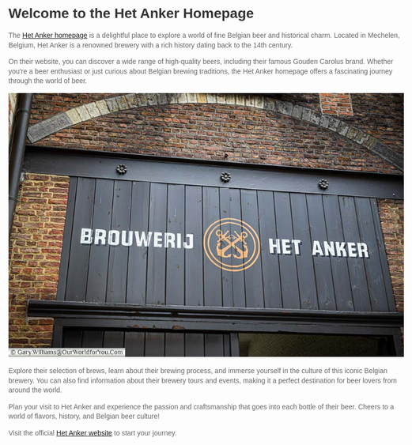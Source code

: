 <!DOCTYPE html>
<html lang="en">
<head>
    <meta charset="UTF-8">
    <meta name="viewport" content="width=device-width, initial-scale=1.0">
    <title>Het Anker Homepage</title>
    <style>
        body {
            font-family: Arial, sans-serif;
            margin: 20px;
            max-width: 800px;
        }
        h1 {
            color: #333;
        }
        p {
            line-height: 1.4;
            color: #666;
        }
    </style>
</head>




# Welcome to the Het Anker Homepage

The [Het Anker homepage](https://www.hetanker.be/nl) is a delightful place to explore a world of fine Belgian beer and historical charm. Located in Mechelen, Belgium, Het Anker is a renowned brewery with a rich history dating back to the 14th century.

On their website, you can discover a wide range of high-quality beers, including their famous Gouden Carolus brand. Whether you're a beer enthusiast or just curious about Belgian brewing traditions, the Het Anker homepage offers a fascinating journey through the world of beer.

![Het Anker Brewery](image.jpg)

Explore their selection of brews, learn about their brewing process, and immerse yourself in the culture of this iconic Belgian brewery. You can also find information about their brewery tours and events, making it a perfect destination for beer lovers from around the world.

Plan your visit to Het Anker and experience the passion and craftsmanship that goes into each bottle of their beer. Cheers to a world of flavors, history, and Belgian beer culture!

Visit the official [Het Anker website](https://www.hetanker.be/nl) to start your journey.
